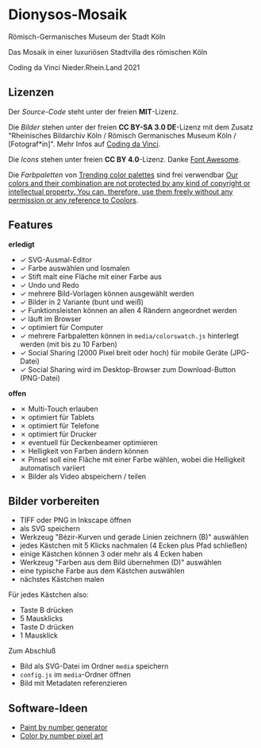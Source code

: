 # Dionysos-Mosaik

Römisch-Germanisches Museum der Stadt Köln

Das Mosaik in einer luxuriösen Stadtvilla des römischen Köln

Coding da Vinci Nieder.Rhein.Land 2021

## Lizenzen

Der *Source-Code* steht unter der freien **MIT**-Lizenz.

Die *Bilder* stehen unter der freien **CC BY-SA 3.0 DE**-Lizenz mit dem Zusatz "Rheinisches Bildarchiv Köln / Römisch Germanisches Museum Köln / [Fotograf*in]".
Mehr Infos auf [Coding da Vinci](https://codingdavinci.de/daten/das-mosaik-einer-luxurioesen-stadtvilla-des-roemischen-koeln).

Die *Icons* stehen unter freien **CC BY 4.0**-Lizenz. Danke [Font Awesome](https://fontawesome.com/v5.15/icons?d=gallery&p=2&m=free).

Die *Farbpaletten* von [Trending color palettes](https://coolors.co/palettes/trending) sind frei verwendbar [Our colors and their combination are not protected by any kind of copyright or intellectual property. You can, therefore, use them freely without any permission or any reference to Coolors](https://help.coolors.co/hc/en-us/articles/360010649799-Do-I-need-special-permissions-to-use-your-colors-).

## Features

**erledigt**

- &check; SVG-Ausmal-Editor
- &check; Farbe auswählen und losmalen
- &check; Stift malt eine Fläche mit einer Farbe aus
- &check; Undo und Redo
- &check; mehrere Bild-Vorlagen können ausgewählt werden
- &check; Bilder in 2 Variante (bunt und weiß)
- &check; Funktionsleisten können an allen 4 Rändern angeordnet werden
- &check; läuft im Browser
- &check; optimiert für Computer
- &check; mehrere Farbpaletten können in `media/colorswatch.js` hinterlegt werden (mit bis zu 10 Farben)
- &check; Social Sharing (2000 Pixel breit oder hoch) für mobile Geräte (JPG-Datei)
- &check; Social Sharing wird im Desktop-Browser zum Download-Button (PNG-Datei)

**offen**

- &cross; Multi-Touch erlauben
- &cross; optimiert für Tablets
- &cross; optimiert für Telefone
- &cross; optimiert für Drucker
- &cross; eventuell für Deckenbeamer optimieren
- &cross; Helligkeit von Farben ändern können
- &cross; Pinsel soll eine Fläche mit einer Farbe wählen, wobei die Helligkeit automatisch variiert
- &cross; Bilder als Video abspeichern / teilen

## Bilder vorbereiten

- TIFF oder PNG in Inkscape öffnen
- als SVG speichern
- Werkzeug "Bézir-Kurven und gerade Linien zeichnern (B)" auswählen
- jedes Kästchen mit 5 Klicks nachmalen (4 Ecken plus Pfad schließen)
- einige Kästchen können 3 oder mehr als 4 Ecken haben
- Werkzeug "Farben aus dem Bild übernehmen (D)" auswählen
- eine typische Farbe aus dem Kästchen auswählen
- nächstes Kästchen malen

Für jedes Kästchen also:

- Taste B drücken
- 5 Mausklicks
- Taste D drücken
- 1 Mausklick

Zum Abschluß

- Bild als SVG-Datei im Ordner `media` speichern
- `config.js` im `media`-Ordner öffnen
- Bild mit Metadaten referenzieren

## Software-Ideen

- [Paint by number generator](https://drake7707.github.io/paintbynumbersgenerator/index.html)
- [Color by number pixel art](https://codepen.io/mathhulk/pen/VwaXOXR)
